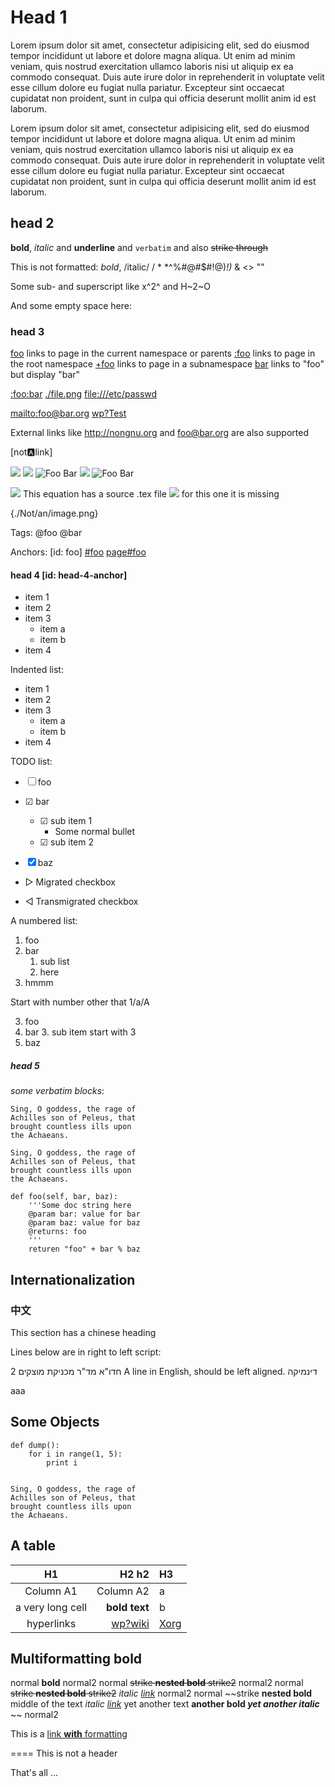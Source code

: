Head 1
======
Lorem ipsum dolor sit amet, consectetur adipisicing elit, sed do
eiusmod tempor incididunt ut labore et dolore magna aliqua. Ut enim
ad minim veniam, quis nostrud exercitation ullamco laboris nisi ut
aliquip ex ea commodo consequat. Duis aute irure dolor in
reprehenderit in voluptate velit esse cillum dolore eu fugiat
nulla pariatur.  Excepteur sint occaecat cupidatat non proident,
sunt in culpa qui officia deserunt mollit anim id est laborum.

Lorem ipsum dolor sit amet, consectetur adipisicing elit, sed do
eiusmod tempor incididunt ut labore et dolore magna aliqua. Ut enim
ad minim veniam, quis nostrud exercitation ullamco laboris nisi ut
aliquip ex ea commodo consequat. Duis aute irure dolor in
reprehenderit in voluptate velit esse cillum dolore eu fugiat
nulla pariatur.  Excepteur sint occaecat cupidatat non proident,
sunt in culpa qui officia deserunt mollit anim id est laborum.

head 2
------

**bold**, *italic* and __underline__ and ``verbatim``
and also ~~strike through~~

This is not formatted: *bold*, /italic/ / * *^%#@#$#!@)_!)_ & <> ""

Some sub- and superscript like x^2^ and H~2~O

And some empty space here:



### head 3
[foo](foo)  links to page in the current namespace or parents
[:foo](:foo) links to page in the root namespace
[+foo](+foo) links to page in a subnamespace
[bar](foo) links to "foo" but display "bar"

[:foo:bar](:foo:bar) [./file.png](./file.png) <file:///etc/passwd>

<mailto:foo@bar.org>
[wp?Test](interwiki:wp?Test)

External links like <http://nongnu.org> and [foo@bar.org](mailto:foo@bar.org) are also supported

[not:a:link]


![](./foobar.png)
![](./foobar.png)
![Foo Bar](../my-image.png)
![](my-image.png)
![Foo Bar](../my-image.png)

![](./equation001.png) This equation has a source .tex file
![](./equation002.png) for this one it is missing

{./Not/an/image.png}

Tags: @foo @bar

Anchors: [id: foo]  [#foo](#foo)  [page#foo](page#foo)


#### head 4 [id: head-4-anchor]


* item 1
* item 2
* item 3
	* item a
	* item b
* item 4



Indented list:

* item 1
* item 2
* item 3
	* item a
	* item b
* item 4



TODO list:

* ☐ foo
* ☑ bar
	* ☑ sub item 1
		* Some normal bullet
	* ☑ sub item 2
* ☒ baz



* ▷ Migrated checkbox
* ◁ Transmigrated checkbox


A numbered list:

1. foo
2. bar
	1. sub list
	2. here
3. hmmm



Start with number other that 1/a/A


3. foo
4. bar
	3. sub item start with 3
5. baz


##### head 5
*some verbatim blocks*:

	Sing, O goddess, the rage of
	Achilles son of Peleus, that
	brought countless ills upon
	the Achaeans.

	Sing, O goddess, the rage of
	Achilles son of Peleus, that
	brought countless ills upon
	the Achaeans.

	def foo(self, bar, baz):
		'''Some doc string here
		@param bar: value for bar
		@param baz: value for baz
		@returns: foo
		'''
		returen "foo" + bar % baz

Internationalization
--------------------

### 中文
This section has a chinese heading

Lines below are in right to left script:

חדו"א
מד"ר
מכניקת מוצקים 2
A line in English, should be left aligned.
דינמיקה

aaa


Some Objects
------------

	def dump():
		for i in range(1, 5):
			print i


	Sing, O goddess, the rage of
	Achilles son of Peleus, that
	brought countless ills upon
	the Achaeans.

A table
-------

|        H1        |                        H2 h2 | H3                   |
|:----------------:|-----------------------------:|:---------------------|
|    Column A1     |                    Column A2 | a                    |
| a very long cell |                **bold text** | b                    |
|    hyperlinks    | [wp?wiki](interwiki:wp?wiki) | [Xorg](http://x.org) |

Multiformatting **bold**
------------------------

normal **bold** normal2
normal ~~strike **nested bold** strike2~~ normal2
normal ~~strike **nested bold** strike2~~ *italic [link](https://example.org)* normal2
normal ~~strike  **nested bold** middle of the text *italic [link](https://example.org)* yet another text **another bold *yet another italic*** ~~ normal2

This is a [link **with** formatting](https://example.org)

====
This is not a header

That's all ...
